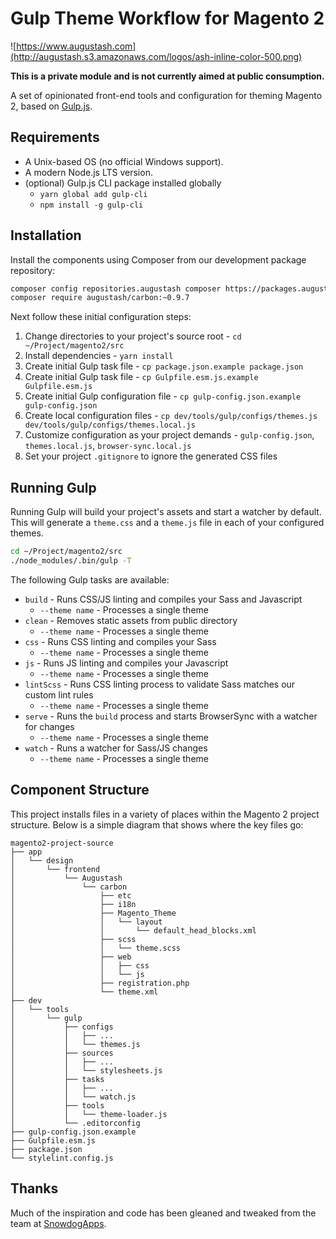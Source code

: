 # Gulp Theme Workflow for Magento 2

![https://www.augustash.com](http://augustash.s3.amazonaws.com/logos/ash-inline-color-500.png)

**This is a private module and is not currently aimed at public consumption.**

A set of opinionated front-end tools and configuration for theming Magento 2, based on [Gulp.js](https://gulpjs.com/).

## Requirements

* A Unix-based OS (no official Windows support).
* A modern Node.js LTS version.
* (optional) Gulp.js CLI package installed globally
    * `yarn global add gulp-cli`
    * `npm install -g gulp-cli`

## Installation

Install the components using Composer from our development package repository:

```bash
composer config repositories.augustash composer https://packages.augustash.com/repo/private
composer require augustash/carbon:~0.9.7
```

Next follow these initial configuration steps:

1. Change directories to your project's source root - `cd ~/Project/magento2/src`
2. Install dependencies - `yarn install`
3. Create initial Gulp task file - `cp package.json.example package.json`
4. Create initial Gulp task file - `cp Gulpfile.esm.js.example Gulpfile.esm.js`
5. Create initial Gulp configuration file - `cp gulp-config.json.example gulp-config.json`
6. Create local configuration files - `cp dev/tools/gulp/configs/themes.js dev/tools/gulp/configs/themes.local.js`
7. Customize configuration as your project demands - `gulp-config.json`, `themes.local.js`, `browser-sync.local.js`
8. Set your project `.gitignore` to ignore the generated CSS files

## Running Gulp

Running Gulp will build your project's assets and start a watcher by default. This will generate a `theme.css` and a `theme.js` file in each of your configured themes.

```bash
cd ~/Project/magento2/src
./node_modules/.bin/gulp -T
```

The following Gulp tasks are available:

* `build` - Runs CSS/JS linting and compiles your Sass and Javascript
    * `--theme name` - Processes a single theme
* `clean` - Removes static assets from public directory
    * `--theme name` - Processes a single theme
* `css` - Runs CSS linting and compiles your Sass
    * `--theme name` - Processes a single theme
* `js` - Runs JS linting and compiles your Javascript
    * `--theme name` - Processes a single theme
* `lintScss` - Runs CSS linting process to validate Sass matches our custom lint rules
    * `--theme name` - Processes a single theme
* `serve` - Runs the `build` process and starts BrowserSync with a watcher for changes
    * `--theme name` - Processes a single theme
* `watch` - Runs a watcher for Sass/JS changes
    * `--theme name` - Processes a single theme

## Component Structure

This project installs files in a variety of places within the Magento 2 project structure. Below is a simple diagram that shows where the key files go:

```text
magento2-project-source
├── app
│   └── design
│       └── frontend
│           └── Augustash
│               └── carbon
│                   ├── etc
│                   ├── i18n
│                   ├── Magento_Theme
│                   │   └── layout
│                   │       └── default_head_blocks.xml
│                   ├── scss
│                   │   └── theme.scss
│                   ├── web
│                   │   ├── css
│                   │   └── js
│                   ├── registration.php
│                   └── theme.xml
├── dev
│   └── tools
│       └── gulp
│           ├── configs
│           │   ├── ...
│           │   └── themes.js
│           ├── sources
│           │   ├── ...
│           │   └── stylesheets.js
│           ├── tasks
│           │   ├── ...
│           │   └── watch.js
│           ├── tools
│           │   └── theme-loader.js
│           └── .editorconfig
├── gulp-config.json.example
├── Gulpfile.esm.js
├── package.json
└── stylelint.config.js
```

## Thanks

Much of the inspiration and code has been gleaned and tweaked from the team at [SnowdogApps](https://github.com/SnowdogApps/magento2-frontools).
